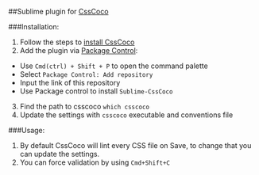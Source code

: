 ##Sublime plugin for [CssCoco](https://github.com/boryanagoncharenko/CssCoco)

###Installation:
1. Follow the steps to [install CssCoco](https://github.com/boryanagoncharenko/CssCoco#installation)
2. Add the plugin via [Package Control](https://packagecontrol.io/):
  * Use `Cmd(ctrl) + Shift + P` to open the command palette
  * Select `Package Control: Add repository`
  * Input the link of this repository
  * Use Package control to install `Sublime-CssCoco`
3. Find the path to csscoco `which csscoco`
4. Update the settings with `csscoco` executable and conventions file

###Usage:
1. By default CssCoco will lint every CSS file on Save, to change that you can update the settings.
2. You can force validation by using `Cmd+Shift+C`